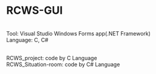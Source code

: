# RCWS-GUI

<br/>Tool: Visual Studio Windows Forms app(.NET Framework)
<br/>Language: C, C#

<br/>RCWS_project: code by C Language
<br/>RCWS_Situation-room: code by C# Language
